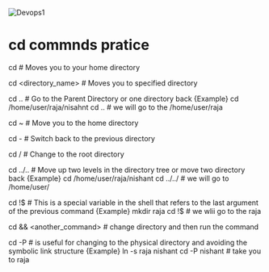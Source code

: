 

![Devops1](https://github.com/user-attachments/assets/c1df9c98-dd96-4ae2-b817-10d80303b2b9)


#  cd commnds pratice

cd    # Moves you to your home directory

cd <directory_name>   # Moves you to specified directory

cd ..   # Go to the Parent Directory or one directory back
{Example}
cd /home/user/raja/nisahnt
cd ..  # we will go to the /home/user/raja

cd ~   # Move you to the home directory

cd -   # Switch back to the previous directory

cd /   # Change to the root directory

cd ../..   # Move up two levels in the directory tree or move two directory back
{Example}
cd /home/user/raja/nishant
cd ../../  # we will go to /home/user/

cd !$   # This is a special variable in the shell that refers to the last argument of the previous command
{Example}
mkdir raja
cd !$ # we wlii go to the raja

 cd && <another_command>   # change directory and then run the command

cd -P  # is useful for changing to the physical directory and avoiding the symbolic link structure
{Example}
ln -s raja nishant
cd -P nishant  # take you to raja


